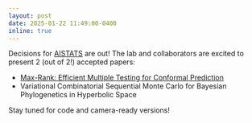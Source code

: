 ```yaml
---
layout: post
date: 2025-01-22 11:49:00-0400
inline: true
---
```


Decisions for [AISTATS](https://aistats.org/aistats2025/) are out! The lab and collaborators are excited to present 2 (out of 2!) accepted papers:

* [Max-Rank: Efficient Multiple Testing for Conformal Prediction](https://arxiv.org/abs/2311.10900)
* Variational Combinatorial Sequential Monte Carlo for Bayesian Phylogenetics in Hyperbolic Space

Stay tuned for code and camera-ready versions!
